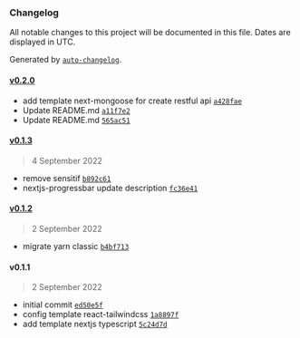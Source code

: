 ### Changelog

All notable changes to this project will be documented in this file. Dates are displayed in UTC.

Generated by [`auto-changelog`](https://github.com/CookPete/auto-changelog).

#### [v0.2.0](https://github.com/Marineux/cli-template-self/compare/v0.1.3...v0.2.0)

- add template next-mongoose for create restful api [`a428fae`](https://github.com/Marineux/cli-template-self/commit/a428faebf949c57d2aa40993458412d9bbcb0916)
- Update README.md [`a11f7e2`](https://github.com/Marineux/cli-template-self/commit/a11f7e233b8f547b4531b8fba0315d1832ca52e1)
- Update README.md [`565ac51`](https://github.com/Marineux/cli-template-self/commit/565ac510c02ae3d2193aaf0c64e23c6dc880b8b6)

#### [v0.1.3](https://github.com/Marineux/cli-template-self/compare/v0.1.2...v0.1.3)

> 4 September 2022

- remove sensitif [`b892c61`](https://github.com/Marineux/cli-template-self/commit/b892c614f425ebe7e54f613422a92a5dcf37e659)
- nextjs-progressbar update description [`fc36e41`](https://github.com/Marineux/cli-template-self/commit/fc36e4187616182de5477907e73ea289c29bc19e)

#### [v0.1.2](https://github.com/Marineux/cli-template-self/compare/v0.1.1...v0.1.2)

> 2 September 2022

- migrate yarn classic [`b4bf713`](https://github.com/Marineux/cli-template-self/commit/b4bf713c386ab83a22be9dc21c460a2cb727903f)

#### v0.1.1

> 2 September 2022

- initial commit [`ed50e5f`](https://github.com/Marineux/cli-template-self/commit/ed50e5fe297f19592e853d81382d49f4d137fd5a)
- config template react-tailwindcss [`1a8897f`](https://github.com/Marineux/cli-template-self/commit/1a8897f1208162d5e321fd34aa3e7c08b26074d6)
- add template nextjs typescript [`5c24d7d`](https://github.com/Marineux/cli-template-self/commit/5c24d7d8daa6ec732bd2d42f9696b1678ce62e86)
